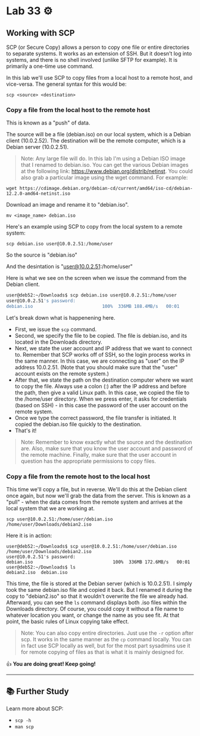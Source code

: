 # Lab 33 ⚙️

## Working with SCP

SCP (or Secure Copy) allows a person to copy one file or entire directories to separate systems. It works as an extension of SSH. But it doesn’t log into systems, and there is no shell involved (unlike SFTP for example). It is primarily a one-time use command. 

In this lab we'll use SCP to copy files from a local host to a remote host, and vice-versa. The general syntax for this would be:

`scp <source> <destination>`

### Copy a file from the local host to the remote host

This is known as a "push" of data. 

The source will be a file (debian.iso) on our local system, which is a Debian client (10.0.2.52). The destination will be the remote computer, which is a Debian server (10.0.2.51). 

> Note:	Any large file will do. In this lab I'm using a Debian ISO image that I renamed to debian.iso. You can get the various Debian images at the following link: https://www.debian.org/distrib/netinst. You could also grab a particular image using the wget command. For example:

`wget https://cdimage.debian.org/debian-cd/current/amd64/iso-cd/debian-12.2.0-amd64-netinst.iso`

Download an image and rename it to "debian.iso".

`mv <image_name> debian.iso`

Here's an example using SCP to copy from the local system to a remote system:

`scp debian.iso user@10.0.2.51:/home/user`

So the source is "debian.iso"

And the desintation is "user@10.0.2.51:/home/user"

Here is what we see on the screen when we issue the command from the Debian client. 

```bash
user@deb52:~/Downloads$ scp debian.iso user@10.0.2.51:/home/user
user@10.0.2.51's password: 
debian.iso                          100%  336MB 188.4MB/s   00:01	
```

Let's break down what is happenening here. 
- First, we issue the `scp` command. 
- Second, we specify the file to be copied. The file is debian.iso, and its located in the Downloads directory. 
- Next, we state the user account and IP address that we want to connect to. Remember that SCP works off of SSH, so the login process works in the same manner. In this case, we are connecting as "user" on the IP address 10.0.2.51. (Note that you should make sure that the "user" account exists on the remote system.) 
- After that, we state the path on the destination computer where we want to copy the file. Always use a colon (:) after the IP address and before the path, then give a valid Linux path. In this case, we copied the file to the /home/user directory. When we press enter, it asks for credentials (based on SSH) - in this case the password of the user account on the remote system. 
- Once we type the correct password, the file transfer is initiated. It copied the debian.iso file quickly to the destination. 
- That's it!

> Note: Remember to know exactly what the source and the destination are. Also, make sure that you know the user account and password of the remote machine. Finally, make sure that the user account in question has the appropriate permissions to copy files. 

### Copy a file from the remote host to the local host

This time we'll copy a file, but in reverse. We'll do this at the Debian client once again, but now we'll grab the data from the server. This is known as a "pull" - when the data comes from the remote system and arrives at the local system that we are working at. 

`scp user@10.0.2.51:/home/user/debian.iso /home/user/Downloads/debian2.iso`

Here it is in action:

```
user@deb52:~/Downloads$ scp user@10.0.2.51:/home/user/debian.iso /home/user/Downloads/debian2.iso
user@10.0.2.51's password: 
debian.iso                              100%  336MB 172.6MB/s   00:01    
user@deb52:~/Downloads$ ls
debian2.iso  debian.iso
```

This time, the file is stored at the Debian server (which is 10.0.2.51). I simply took the same debian.iso file and copied it back. But I renamed it during the copy to "debian2.iso" so that it wouldn't overwrite the file we already had. Afterward, you can see the `ls` command displays both .iso files within the Downloads directory. Of course, you could copy it without a file name to whatever location you want, or change the name as you see fit. At that point, the basic rules of Linux copying take effect. 

> Note:	You can also copy entire directories. Just use the `-r` option after scp. It works in the same manner as the `cp` command locally. You can in fact use SCP locally as well, but for the most part sysadmins use it for remote copying of files as that is what it is mainly designed for. 


👍 **You are doing great! Keep going!**
  
---

## 📚 Further Study
Learn more about SCP:
- `scp -h`
- `man scp`